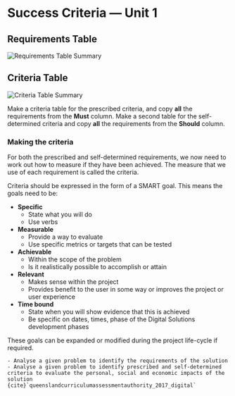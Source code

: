 # Success Criteria &mdash; Unit 1

## Requirements Table

![Requirements Table Summary](assets/requirements_table.png)

## Criteria Table

![Criteria Table Summary](assets/criteria_table.png)

Make a criteria table for the prescribed criteria, and copy **all** the requirements from the **Must** column. Make a second table for the self-determined criteria and copy **all** the requirements from the **Should** column.

### Making the criteria

For both the prescribed and self-determined requirements, we now need to work out how to measure if they have been achieved. The measure that we use of each requirement is called the criteria.

Criteria should be expressed in the form of a SMART goal. This means the goals need to be:

- **Specific**
  - State what you will do
  - Use verbs
- **Measurable**
  - Provide a way to evaluate
  - Use specific metrics or targets that can be tested
- **Achievable**
  - Within the scope of the problem
  - Is it realistically possible to accomplish or attain
- **Relevant**
  - Makes sense within the project
  - Provides benefit to the user in some way or improves the project or user experience
- **Time bound**
  - State when you will show evidence that this is achieved
  - Be specific on dates, times, phase of the Digital Solutions development phases

These goals can be expanded or modified during the project life-cycle if required.

```{admonition} Unit 1 subject matter covered:
- Analyse a given problem to identify the requirements of the solution
- Analyse a given problem to identify prescribed and self-determined criteria to evaluate the personal, social and economic impacts of the solution
{cite}`queenslandcurriculumassessmentauthority_2017_digital`
```
